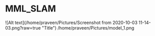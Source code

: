 # MML_SLAM
![Alt text](/home/praveen/Pictures/Screenshot from 2020-10-03 11-14-03.png?raw=true "Title")
/home/praveen/Pictures/model_1.png
